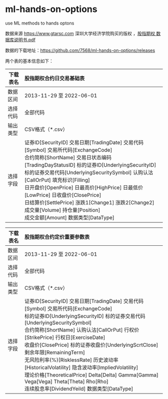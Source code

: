 # ml-hands-on-options
use ML methods to  hands optons

数据来源 https://www.gtarsc.com 深圳大学经济学院购买的版权 ，[股指期权 数据库说明书.pdf](https://github.com/7568/ml-hands-on-options/releases)

数据的下载地址：https://github.com/7568/ml-hands-on-options/releases

两个表的基本信息如下：

| 下载表名 | 股指期权合约日交易基础表                                     |
| -------- | :------------------------------------------------------------ |
| 数据区间 | 2013-11-29 至 2022-06-01                                     |
| 选择代码 | 全部代码                                                     |
| 输出类型 | CSV格式（*.csv）                                             |
| 选择字段 | 证券ID[SecurityID] 交易日期[TradingDate] 交易代码[Symbol] 交易所代码[ExchangeCode]<br /> 合约简称[ShortName] 交易日状态编码[TradingDayStatusID] 标的证券ID[UnderlyingSecurityID] <br /> 标的证券交易代码[UnderlyingSecuritySymbol]   认购认沽[CallOrPut] 填充标识[Filling] <br />日开盘价[OpenPrice]  日最高价[HighPrice] 日最低价[LowPrice] 日收盘价[ClosePrice]  <br />日结算价[SettlePrice] 涨跌1[Change1] 涨跌2[Change2]  成交量[Volume] 持仓量[Position] <br /> 成交金额[Amount] 数据类型[DataType] |


| 下载表名 | 股指期权合约定价重要参数表                                   |
| -------- | :----------------------------------------------------------- |
| 数据区间 | 2013-11-29 至 2022-06-01                                     |
| 选择代码 | 全部代码                                                     |
| 输出类型 | CSV格式（*.csv）                                             |
| 选择字段 | 证券ID[SecurityID] 交易日期[TradingDate] 交易代码[Symbol] 交易所代码[ExchangeCode] <br /> 标的证券ID[UnderlyingSecurityID]  标的证券交易代码[UnderlyingSecuritySymbol]<br />合约简称[ShortName] 认购认沽[CallOrPut] 行权价[StrikePrice] 行权日[ExerciseDate] <br />收盘价[ClosePrice] 标的证券收盘价[UnderlyingScrtClose] 剩余年限[RemainingTerm]  <br />无风险利率(%)[RisklessRate] 历史波动率[HistoricalVolatility] 隐含波动率[ImpliedVolatility] <br />理论价格[TheoreticalPrice]  Delta[Delta] Gamma[Gamma] Vega[Vega] Theta[Theta] Rho[Rho] <br />连续股息率[DividendYeild] 数据类型[DataType] |

